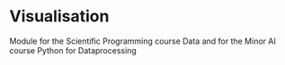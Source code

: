 # Visualisation

Module for the Scientific Programming course Data and for the Minor AI course Python for Dataprocessing
